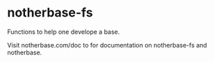 # notherbase-fs
Functions to help one develope a base.

Visit notherbase.com/doc to for documentation on notherbase-fs and notherbase.
